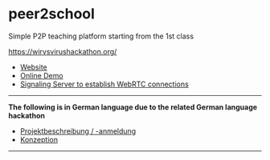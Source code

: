 # peer2school

Simple P2P teaching platform starting from the 1st class

<https://wirvsvirushackathon.org/>

- [Website](https://peer.school)
- [Online Demo](https://holtwick.github.io/peer2school/dist/index.html)
- [Signaling Server to establish WebRTC connections](https://github.com/holtwick/peer2school-server)

---

**The following is in German language due to the related German language hackathon**

- [Projektbeschreibung / -anmeldung](docs-de/projektbeschreibung.md)
- [Konzeption](docs-de/konzept.md)

--- 
